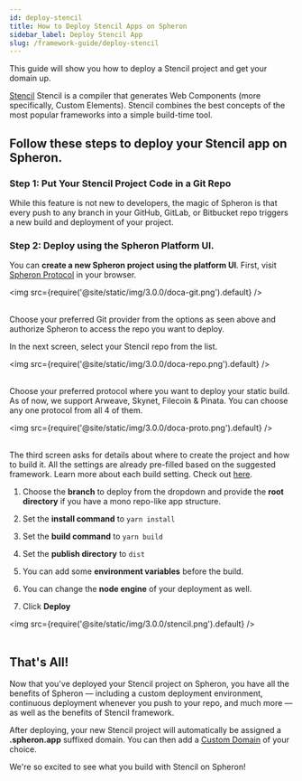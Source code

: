 ```yaml
---
id: deploy-stencil
title: How to Deploy Stencil Apps on Spheron
sidebar_label: Deploy Stencil App
slug: /framework-guide/deploy-stencil
---
```


This guide will show you how to deploy a Stencil project and get your domain up.

[Stencil](https://stenciljs.com/) Stencil is a compiler that generates Web Components (more specifically, Custom Elements). Stencil combines the best concepts of the most popular frameworks into a simple build-time tool.

## Follow these steps to deploy your Stencil app on Spheron.

### Step 1: Put Your Stencil Project Code in a Git Repo

While this feature is not new to developers, the magic of Spheron is that every push to any branch in your GitHub, GitLab, or Bitbucket repo triggers a new build and deployment of your project.

### Step 2: Deploy using the Spheron Platform UI.

You can **create a new Spheron project using the platform UI**. First, visit [Spheron Protocol](https://aqua.spheron.network/) in your browser.

<img src={require('@site/static/img/3.0.0/doca-git.png').default} /> <br/><br/>

Choose your preferred Git provider from the options as seen above and authorize Spheron to access the repo you want to deploy.

In the next screen, select your Stencil repo from the list.

<img src={require('@site/static/img/3.0.0/doca-repo.png').default} /> <br/><br/>

Choose your preferred protocol where you want to deploy your static build. As of now, we support Arweave, Skynet, Filecoin & Pinata. You can choose any one protocol from all 4 of them.

<img src={require('@site/static/img/3.0.0/doca-proto.png').default} /> <br/><br/>

The third screen asks for details about where to create the project and how to build it. All the settings are already pre-filled based on the suggested framework. Learn more about each build setting. Check out [here](https://docs.spheron.network/deployments/get-started#configuring-the-deployment).

1. Choose the **branch** to deploy from the dropdown and provide the **root directory** if you have a mono repo-like app structure.

1. Set the **install command** to `yarn install`

1. Set the **build command** to `yarn build`

1. Set the **publish directory** to `dist`

1. You can add some **environment variables** before the build.

1. You can change the **node engine** of your deployment as well.

1. Click **Deploy**

<img src={require('@site/static/img/3.0.0/stencil.png').default} /> <br/><br/>

## That's All!

Now that you've deployed your Stencil project on Spheron, you have all the benefits of Spheron — including a custom deployment environment, continuous deployment whenever you push to your repo, and much more — as well as the benefits of Stencil framework.

After deploying, your new Stencil project will automatically be assigned a **.spheron.app** suffixed domain. You can then add a [Custom Domain](https://docs.spheron.network/domain-and-https/centralized-domain/attach-domain) of your choice.

We're so excited to see what you build with Stencil on Spheron!
